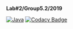 **Lab#2/Group5.2/2019**

[![Java](https://img.shields.io/badge/Java%3F-yes-green.svg)](https://GitHub.com/Naereen/StrapDown.js/graphs/commit-activity)
[![Codacy Badge](https://api.codacy.com/project/badge/Grade/5b691c8b885a4b98974953f3a4377665)](https://app.codacy.com/app/FanFairr/java.labs.Group5.2.TaskManager?utm_source=github.com&utm_medium=referral&utm_content=FanFairr/java.labs.Group5.2.TaskManager&utm_campaign=Badge_Grade_Dashboard)
